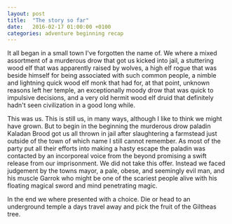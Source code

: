 ```yaml
---
layout: post
title:  "The story so far"
date:   2016-02-17 01:00:00 +0100
categories: adventure beginning recap
---
```

It all began in a small town I've forgotten the name of. We where a mixed assortment of a murderous drow that got us kicked into jail, a stuttering wood elf that was apparently raised by wolves, a high elf rogue that was beside himself for being associated with such common people, a nimble and lightning quick wood elf monk that had for, at that point, unknown reasons left her temple, an exceptionally moody drow that was quick to impulsive decisions, and a very old hermit wood elf druid that definitely hadn't seen civilization in a good long while.

This was us. This is still us, in many ways, although I like to think we might have grown. But to begin in the beginning the murderous drow paladin Kaladan Brood got us all thrown in jail after slaughtering a farmstead just outside of the town of which name I still cannot remember. As most of the party put all their efforts into making a hasty escape the paladin was contacted by an incorporeal voice from the beyond promising a swift release from our imprisonment. We did not take this offer. Instead we faced judgement by the towns mayor, a pale, obese, and seemingly evil man, and his muscle Garrok who might be one of the scariest people alive with his floating magical sword and mind penetrating magic.

In the end we where presented with a choice. Die or head to an underground temple a days travel away and pick the fruit of the Giltheas tree.
